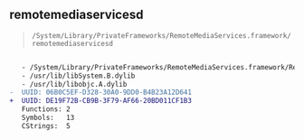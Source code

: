 ## remotemediaservicesd

> `/System/Library/PrivateFrameworks/RemoteMediaServices.framework/remotemediaservicesd`

```diff

   - /System/Library/PrivateFrameworks/RemoteMediaServices.framework/RemoteMediaServices
   - /usr/lib/libSystem.B.dylib
   - /usr/lib/libobjc.A.dylib
-  UUID: 06B0C5EF-D328-30A0-9DD0-B4B23A12D641
+  UUID: DE19F72B-CB9B-3F79-AF66-20BD011CF1B3
   Functions: 2
   Symbols:   13
   CStrings:  5

```
